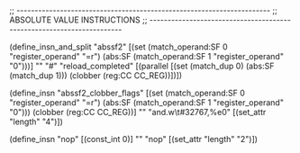 ;; ----------------------------------------------------------------------
;; ABSOLUTE VALUE INSTRUCTIONS
;; ----------------------------------------------------------------------

(define_insn_and_split "abssf2"
  [(set (match_operand:SF 0 "register_operand" "=r")
	(abs:SF (match_operand:SF 1 "register_operand" "0")))]
  ""
  "#"
  "reload_completed"
  [(parallel [(set (match_dup 0) (abs:SF (match_dup 1)))
	      (clobber (reg:CC CC_REG))])])

(define_insn "abssf2_clobber_flags"
  [(set (match_operand:SF 0 "register_operand" "=r")
	(abs:SF (match_operand:SF 1 "register_operand" "0")))
   (clobber (reg:CC CC_REG))]
  ""
  "and.w\\t#32767,%e0"
  [(set_attr "length" "4")])

(define_insn "nop"
  [(const_int 0)]
  ""
  "nop"
  [(set_attr "length" "2")])
